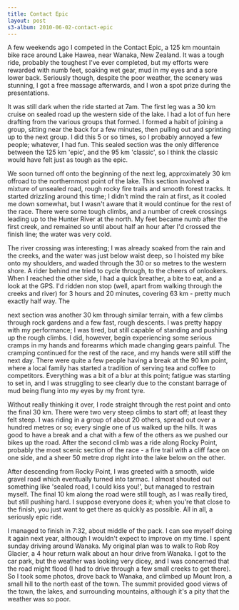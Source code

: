 ```yaml
--- 
title: Contact Epic
layout: post
s3-album: 2010-06-02-contact-epic
---
```



A few weekends ago I competed in the Contact Epic, a 125 km mountain bike race
around Lake Hawea, near Wanaka, New Zealand. It was a tough ride, probably the
toughest I've ever completed, but my efforts were rewarded with numb feet,
soaking wet gear, mud in my eyes and a sore lower back. Seriously though,
despite the poor weather, the scenery was stunning, I got a free massage
afterwards, and I won a spot prize during the presentations.


It was still dark when the ride started at 7am. The first leg was a 30 km
cruise on sealed road up the western side of the lake. I had a lot of fun here
drafting from the various groups that formed. I formed a habit of joining a
group, sitting near the back for a few minutes, then pulling out and sprinting
up to the next group. I did this 5 or so times, so I probably annoyed a few
people; whatever, I had fun.  This sealed section was the only difference
between the 125 km 'epic', and the 95 km 'classic', so I think the classic
would have felt just as tough as the epic.


We soon turned off onto the beginning of the next leg, approximately 30 km
offroad to the northernmost point of the lake. This section involved a mixture
of unsealed road, rough rocky fire trails and smooth forest tracks. It started
drizzling around this time; I didn't mind the rain at first, as it cooled me
down somewhat, but I wasn't aware that it would continue for the rest of the
race.  There were some tough climbs, and a number of creek crossings leading
up to the Hunter River at the north.  My feet became numb after the first
creek, and remained so until about half an hour after I'd crossed the finish
line; the water was very cold.


The river crossing was interesting; I was already soaked from the rain and the
creeks, and the water was just below waist deep, so I hoisted my bike onto my
shoulders, and waded through the 30 or so metres to the western shore. A rider
behind me tried to cycle through, to the cheers of onlookers. When I reached
the other side, I had a quick breather, a bite to eat, and a look at the
GPS. I'd ridden non stop (well, apart from walking through the creeks and
river) for 3 hours and 20 minutes, covering 63 km - pretty much exactly half
way.  The


next section was another 30 km through similar terrain, with a few climbs
through rock gardens and a few fast, rough descents. I was pretty happy with
my performance; I was tired, but still capable of standing and pushing up the
rough climbs. I did, however, begin experiencing some serious cramps in my
hands and forearms which made changing gears painful. The cramping continued
for the rest of the race, and my hands were still stiff the next day.  There
were quite a few people having a break at the 90 km point, where a local
family has started a tradition of serving tea and coffee to
competitors. Everything was a bit of a blur at this point; fatigue was
starting to set in, and I was struggling to see clearly due to the constant
barrage of mud being flung into my eyes by my front tyre.


Without really thinking it over, I rode straight through the rest point and
onto the final 30 km.  There were two very steep climbs to start off; at least
they felt steep. I was riding in a group of about 20 others, spread out over a
hundred metres or so; every single one of us walked up the hills. It was good
to have a break and a chat with a few of the others as we pushed our bikes up
the road. After the second climb was a ride along Rocky Point, probably the
most scenic section of the race - a fire trail with a cliff face on one side,
and a sheer 50 metre drop right into the lake below on the other.


After descending from Rocky Point, I was greeted with a smooth, wide gravel
road which eventually turned into tarmac. I almost shouted out something like
'sealed road, I could kiss you!', but managed to restrain myself. The final 10
km along the road were still tough, as I was really tired, but still pushing
hard. I suppose everyone does it; when you're that close to the finish, you
just want to get there as quickly as possible.  All in all, a seriously epic
ride.


I managed to finish in 7:32, about middle of the pack. I can see myself doing
it again next year, although I wouldn't expect to improve on my time.  I spent
sunday driving around Wanaka. My original plan was to walk to Rob Roy Glacier,
a 4 hour return walk about an hour drive from Wanaka. I got to the car park,
but the weather was looking very dicey, and I was concerned that the road
might flood (I had to drive through a few small creeks to get there). So I
took some photos, drove back to Wanaka, and climbed up Mount Iron, a small
hill to the north east of the town. The summit provided good views of the
town, the lakes, and surrounding mountains, although it's a pity that the
weather was so poor.

